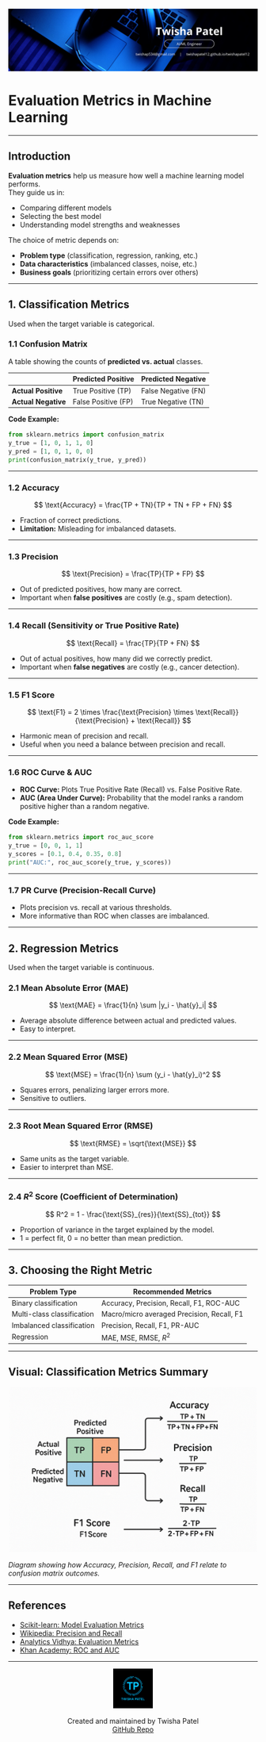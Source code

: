 ![Banner](https://github.com/twishapatel12/AI-ML-Journal/blob/main/assets/aiml-banner.png)

# Evaluation Metrics in Machine Learning

---

## Introduction

**Evaluation metrics** help us measure how well a machine learning model performs.  
They guide us in:
- Comparing different models
- Selecting the best model
- Understanding model strengths and weaknesses

The choice of metric depends on:
- **Problem type** (classification, regression, ranking, etc.)
- **Data characteristics** (imbalanced classes, noise, etc.)
- **Business goals** (prioritizing certain errors over others)

---

## 1. Classification Metrics

Used when the target variable is categorical.

### 1.1 Confusion Matrix

A table showing the counts of **predicted vs. actual** classes.

|                | Predicted Positive | Predicted Negative |
|----------------|--------------------|--------------------|
| **Actual Positive** | True Positive (TP)   | False Negative (FN)  |
| **Actual Negative** | False Positive (FP)  | True Negative (TN)   |

**Code Example:**
```python
from sklearn.metrics import confusion_matrix
y_true = [1, 0, 1, 1, 0]
y_pred = [1, 0, 1, 0, 0]
print(confusion_matrix(y_true, y_pred))
````

---

### 1.2 Accuracy

$$
\text{Accuracy} = \frac{TP + TN}{TP + TN + FP + FN}
$$

* Fraction of correct predictions.
* **Limitation:** Misleading for imbalanced datasets.

---

### 1.3 Precision

$$
\text{Precision} = \frac{TP}{TP + FP}
$$

* Out of predicted positives, how many are correct.
* Important when **false positives** are costly (e.g., spam detection).

---

### 1.4 Recall (Sensitivity or True Positive Rate)

$$
\text{Recall} = \frac{TP}{TP + FN}
$$

* Out of actual positives, how many did we correctly predict.
* Important when **false negatives** are costly (e.g., cancer detection).

---

### 1.5 F1 Score

$$
\text{F1} = 2 \times \frac{\text{Precision} \times \text{Recall}}{\text{Precision} + \text{Recall}}
$$

* Harmonic mean of precision and recall.
* Useful when you need a balance between precision and recall.

---

### 1.6 ROC Curve & AUC

* **ROC Curve:** Plots True Positive Rate (Recall) vs. False Positive Rate.
* **AUC (Area Under Curve):** Probability that the model ranks a random positive higher than a random negative.

**Code Example:**

```python
from sklearn.metrics import roc_auc_score
y_true = [0, 0, 1, 1]
y_scores = [0.1, 0.4, 0.35, 0.8]
print("AUC:", roc_auc_score(y_true, y_scores))
```

---

### 1.7 PR Curve (Precision-Recall Curve)

* Plots precision vs. recall at various thresholds.
* More informative than ROC when classes are imbalanced.

---

## 2. Regression Metrics

Used when the target variable is continuous.

### 2.1 Mean Absolute Error (MAE)

$$
\text{MAE} = \frac{1}{n} \sum |y_i - \hat{y}_i|
$$

* Average absolute difference between actual and predicted values.
* Easy to interpret.

---

### 2.2 Mean Squared Error (MSE)

$$
\text{MSE} = \frac{1}{n} \sum (y_i - \hat{y}_i)^2
$$

* Squares errors, penalizing larger errors more.
* Sensitive to outliers.

---

### 2.3 Root Mean Squared Error (RMSE)

$$
\text{RMSE} = \sqrt{\text{MSE}}
$$

* Same units as the target variable.
* Easier to interpret than MSE.

---

### 2.4 $R^2$ Score (Coefficient of Determination)

$$
R^2 = 1 - \frac{\text{SS}_{res}}{\text{SS}_{tot}}
$$

* Proportion of variance in the target explained by the model.
* 1 = perfect fit, 0 = no better than mean prediction.

---

## 3. Choosing the Right Metric

| Problem Type               | Recommended Metrics                        |
| -------------------------- | ------------------------------------------ |
| Binary classification      | Accuracy, Precision, Recall, F1, ROC-AUC   |
| Multi-class classification | Macro/micro averaged Precision, Recall, F1 |
| Imbalanced classification  | Precision, Recall, F1, PR-AUC              |
| Regression                 | MAE, MSE, RMSE, $R^2$                      |

---

## Visual: Classification Metrics Summary

<p align="center">
  <img src="https://github.com/twishapatel12/AI-ML-Journal/blob/main/assets/evaluation-metrics-classification.png" alt="Classification Metrics Summary" width="500"/>
</p>

*Diagram showing how Accuracy, Precision, Recall, and F1 relate to confusion matrix outcomes.*

---

## References

* [Scikit-learn: Model Evaluation Metrics](https://scikit-learn.org/stable/modules/model_evaluation.html)
* [Wikipedia: Precision and Recall](https://en.wikipedia.org/wiki/Precision_and_recall)
* [Analytics Vidhya: Evaluation Metrics](https://www.analyticsvidhya.com/blog/2020/07/20-evaluation-metrics-machine-learning-models/)
* [Khan Academy: ROC and AUC](https://www.khanacademy.org/math/statistics-probability)

---

<p align="center">
  <img src="https://github.com/twishapatel12/AI-ML-Journal/blob/main/assets/twisha-patel-logo.png" alt="Twisha Patel Logo" width="80"/>
</p>
<p align="center">
  Created and maintained by Twisha Patel  
  <br>
  <a href="https://github.com/twishapatel12/AI-ML-Journal">GitHub Repo</a>
</p>
